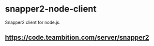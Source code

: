snapper2-node-client
====
Snapper2 client for node.js.

## https://code.teambition.com/server/snapper2
